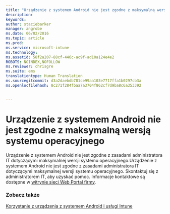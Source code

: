 ```yaml
---
title: "Urządzenie z systemem Android nie jest zgodne z maksymalną wersją systemu operacyjnego | Microsoft Intune"
description: 
keywords: 
author: staciebarker
manager: angrobe
ms.date: 06/02/2016
ms.topic: article
ms.prod: 
ms.service: microsoft-intune
ms.technology: 
ms.assetid: 58f2a207-88cf-446c-ac9f-ad10a124e4e2
ROBOTS: NOINDEX,NOFOLLOW
ms.reviewer: chrisgre
ms.suite: ems
translationtype: Human Translation
ms.sourcegitcommit: d3a2daebdb781ce99aa103e7717ffa1b0297cb3a
ms.openlocfilehash: 8c271f284fbaa7a3704f862cf7d9ba8c6a353392


---
```


# Urządzenie z systemem Android nie jest zgodne z maksymalną wersją systemu operacyjnego

Urządzenie z systemem Android nie jest zgodne z zasadami administratora IT dotyczącymi maksymalnej wersji systemu operacyjnego.Urządzenie z systemem Android nie jest zgodne z zasadami administratora IT dotyczącymi maksymalnej wersji systemu operacyjnego. Skontaktuj się z administratorem IT, aby uzyskać pomoc. Informacje kontaktowe są dostępne w [witrynie sieci Web Portal firmy](http://portal.manage.microsoft.com).


### Zobacz także
[Korzystanie z urządzenia z systemem Android i usługi Intune](using-your-android-device-with-intune.md)



<!--HONumber=Aug16_HO4-->


